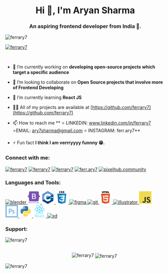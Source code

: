 <h1 align="center">Hi 👋, I'm Aryan Sharma </h1>
<h3 align="center">An aspiring frontend developer from India 🤩.</h3>

<p align="left"> <img src="https://komarev.com/ghpvc/?username=ferrary7&label=Profile%20views&color=0e75b6&style=flat" alt="ferrary7" /> </p>

<p align="left"> <a href="https://github.com/ryo-ma/github-profile-trophy"><img src="https://github-profile-trophy.vercel.app/?username=ferrary7" alt="ferrary7" /></a> </p>

<p align="left"> <a href="https://twitter.com/" target="blank"><img src="https://img.shields.io/twitter/follow/?logo=twitter&style=for-the-badge" alt="" /></a> </p>

- 🔭 I’m currently working on **developing open-source projects which target a specific audience**

- 👯 I’m looking to collaborate on **Open Source projects that involve more of Frontend Developing**

- 🌱 I’m currently learning **React JS**

- 👨‍💻 All of my projects are available at [https://github.com/ferrary7](https://github.com/ferrary7)

- 📫 How to reach me **  ⭐ LINKEDIN: www.linkedin.com/in/ferrary7
                         ⭐EMAIL: ary7sharma@gmail.com
                         ⭐ INSTAGRAM: ferr.ary7**

- ⚡ Fun fact **I think I am verrryyyy funnny 😁.**



<h3 align="left">Connect with me:</h3>
<p align="left">
<a href="https://dev.to/ferrary7" target="blank"><img align="center" src="https://raw.githubusercontent.com/rahuldkjain/github-profile-readme-generator/master/src/images/icons/Social/devto.svg" alt="ferrary7" height="30" width="40" /></a>
<a href="https://linkedin.com/in/ferrary7" target="blank"><img align="center" src="https://raw.githubusercontent.com/rahuldkjain/github-profile-readme-generator/master/src/images/icons/Social/linked-in-alt.svg" alt="ferrary7" height="30" width="40" /></a>
<a href="https://codesandbox.com/ferrary7" target="blank"><img align="center" src="https://raw.githubusercontent.com/rahuldkjain/github-profile-readme-generator/master/src/images/icons/Social/codesandbox.svg" alt="ferrary7" height="30" width="40" /></a>
<a href="https://instagram.com/ferr.ary7" target="blank"><img align="center" src="https://raw.githubusercontent.com/rahuldkjain/github-profile-readme-generator/master/src/images/icons/Social/instagram.svg" alt="ferr.ary7" height="30" width="40" /></a>
<a href="https://www.youtube.com/c/pixelhub.community" target="blank"><img align="center" src="https://raw.githubusercontent.com/rahuldkjain/github-profile-readme-generator/master/src/images/icons/Social/youtube.svg" alt="pixelhub.community" height="30" width="40" /></a>
</p>

<h3 align="left">Languages and Tools:</h3>
<p align="left"> <a href="https://www.blender.org/" target="_blank" rel="noreferrer"> <img src="https://download.blender.org/branding/community/blender_community_badge_white.svg" alt="blender" width="40" height="40"/> </a> <a href="https://getbootstrap.com" target="_blank" rel="noreferrer"> <img src="https://raw.githubusercontent.com/devicons/devicon/master/icons/bootstrap/bootstrap-plain-wordmark.svg" alt="bootstrap" width="40" height="40"/> </a> <a href="https://www.w3schools.com/cpp/" target="_blank" rel="noreferrer"> <img src="https://raw.githubusercontent.com/devicons/devicon/master/icons/cplusplus/cplusplus-original.svg" alt="cplusplus" width="40" height="40"/> </a> <a href="https://www.w3schools.com/css/" target="_blank" rel="noreferrer"> <img src="https://raw.githubusercontent.com/devicons/devicon/master/icons/css3/css3-original-wordmark.svg" alt="css3" width="40" height="40"/> </a> <a href="https://www.figma.com/" target="_blank" rel="noreferrer"> <img src="https://www.vectorlogo.zone/logos/figma/figma-icon.svg" alt="figma" width="40" height="40"/> </a> <a href="https://git-scm.com/" target="_blank" rel="noreferrer"> <img src="https://www.vectorlogo.zone/logos/git-scm/git-scm-icon.svg" alt="git" width="40" height="40"/> </a> <a href="https://www.w3.org/html/" target="_blank" rel="noreferrer"> <img src="https://raw.githubusercontent.com/devicons/devicon/master/icons/html5/html5-original-wordmark.svg" alt="html5" width="40" height="40"/> </a> <a href="https://www.adobe.com/in/products/illustrator.html" target="_blank" rel="noreferrer"> <img src="https://www.vectorlogo.zone/logos/adobe_illustrator/adobe_illustrator-icon.svg" alt="illustrator" width="40" height="40"/> </a> <a href="https://developer.mozilla.org/en-US/docs/Web/JavaScript" target="_blank" rel="noreferrer"> <img src="https://raw.githubusercontent.com/devicons/devicon/master/icons/javascript/javascript-original.svg" alt="javascript" width="40" height="40"/> </a> <a href="https://www.photoshop.com/en" target="_blank" rel="noreferrer"> <img src="https://raw.githubusercontent.com/devicons/devicon/master/icons/photoshop/photoshop-line.svg" alt="photoshop" width="40" height="40"/> </a> <a href="https://www.python.org" target="_blank" rel="noreferrer"> <img src="https://raw.githubusercontent.com/devicons/devicon/master/icons/python/python-original.svg" alt="python" width="40" height="40"/> </a> <a href="https://reactjs.org/" target="_blank" rel="noreferrer"> <img src="https://raw.githubusercontent.com/devicons/devicon/master/icons/react/react-original-wordmark.svg" alt="react" width="40" height="40"/> </a> <a href="https://www.adobe.com/products/xd.html" target="_blank" rel="noreferrer"> <img src="https://cdn.worldvectorlogo.com/logos/adobe-xd.svg" alt="xd" width="40" height="40"/> </a> </p>

<h3 align="left">Support:</h3>
<p><a href="https://ko-fi.com/ferrary7"> <img align="left" src="https://cdn.ko-fi.com/cdn/kofi3.png?v=3" height="50" width="210" alt="ferrary7" /></a></p><br><br>

<p><img align="left" src="https://github-readme-stats.vercel.app/api/top-langs?username=ferrary7&show_icons=true&locale=en&layout=compact" alt="ferrary7" /></p>

<p>&nbsp;<img align="center" src="https://github-readme-stats.vercel.app/api?username=ferrary7&show_icons=true&locale=en" alt="ferrary7" /></p>

<p><img align="center" src="https://github-readme-streak-stats.herokuapp.com/?user=ferrary7&" alt="ferrary7" /></p>
